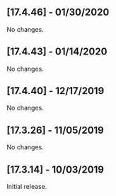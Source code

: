 ## [17.4.46] - 01/30/2020

No changes.

## [17.4.43] - 01/14/2020

No changes.

## [17.4.40] - 12/17/2019

No changes.

## [17.3.26] - 11/05/2019

No changes.

## [17.3.14] - 10/03/2019

Initial release.
